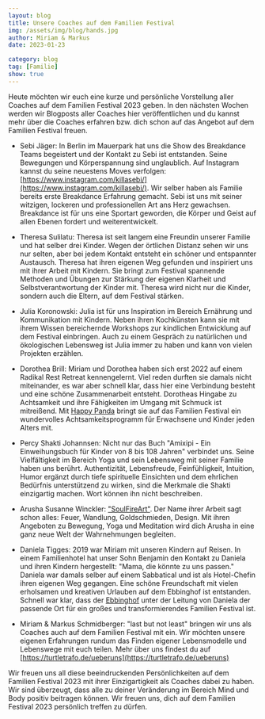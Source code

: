 ```yaml
---
layout: blog
title: Unsere Coaches auf dem Familien Festival
img: /assets/img/blog/hands.jpg
author: Miriam & Markus
date: 2023-01-23

category: blog
tag: [Familie]
show: true
---
```


Heute möchten wir euch eine kurze und persönliche Vorstellung aller Coaches
auf dem Familien Festival 2023 geben. In den nächsten Wochen werden wir Blogposts aller
Coaches hier veröffentlichen und du kannst mehr über die Coaches erfahren bzw. dich
schon auf das Angebot auf dem Familien Festival freuen.

* Sebi Jäger: In Berlin im Mauerpark hat uns die Show des Breakdance Teams begeistert
  und der Kontakt zu Sebi ist entstanden. Seine Bewegungen und Körperspannung sind
  unglaublich. Auf Instagram kannst du seine neuestens Moves verfolgen: [https://www.instagram.com/killasebi/](https://www.instagram.com/killasebi/). Wir selber haben als Familie
  bereits erste Breakdance Erfahrung gemacht. Sebi ist uns mit seiner witzigen, lockeren und professionellen Art ans Herz gewachsen. Breakdance ist für uns eine Sportart geworden, die Körper und Geist auf allen Ebenen fordert und weiterentwickelt.

* Theresa Sulilatu: Theresa ist seit langem eine Freundin unserer Familie und hat
  selber drei Kinder. Wegen der örtlichen Distanz sehen wir uns nur selten, aber bei
  jedem Kontakt entsteht ein schöner und entspannter Austausch. Theresa hat ihren
  eigenen Weg gefunden und inspiriert uns mit ihrer Arbeit mit Kindern. Sie bringt zum Festival spannende Methoden und Übungen zur Stärkung der eigenen Klarheit und Selbstverantwortung der Kinder mit. Theresa wird nicht nur die Kinder, sondern auch die Eltern, auf dem Festival stärken.

* Julia Koronowski: Julia ist für uns Inspiration im Bereich Ernährung und Kommunikation mit Kindern. Neben ihren Kochkünsten kann sie mit ihrem Wissen bereichernde Workshops zur
  kindlichen Entwicklung auf dem Festival einbringen. Auch zu einem Gespräch zu natürlichen und ökologischen Lebensweg ist Julia immer zu haben und kann von vielen Projekten erzählen.

* Dorothea Brill: Miriam und Dorothea haben sich erst 2022 auf einem Radikal Rest Retreat
kennengelernt. Viel reden durften sie damals nicht miteinander, es war aber schnell klar, dass
hier eine Verbindung besteht und eine schöne Zusammenarbeit entsteht. Dorotheas Hingabe zu Achtsamkeit und ihre Fähigkeiten im Umgang mit Schmuck ist mitreißend. Mit [Happy Panda](https://happypanda.training/achtsamkeitstraining-fuer-kinder/) bringt sie auf das Familien Festival ein
wundervolles Achtsamkeitsprogramm für Erwachsene und Kinder jeden Alters mit.

* Percy Shakti Johannsen: Nicht nur das Buch "Amixipi - Ein Einweihungsbuch für Kinder von 8 bis 108 Jahren" verbindet uns. Seine Vielfältigkeit im Bereich Yoga und sein Lebensweg mit seiner Familie haben uns berührt. Authentizität, Lebensfreude, Feinfühligkeit, Intuition, Humor ergänzt durch tiefe spirituelle Einsichten und dem ehrlichen Bedürfnis unterstützend zu wirken, sind die Merkmale die Shakti einzigartig machen. Wort können ihn nicht beschreiben.

* Arusha Susanne Winckler: ["SoulFireArt"](https://soulfireart.de/). Der Name ihrer Arbeit sagt schon alles: Feuer, Wandlung, Goldschmieden, Design. Mit ihren Angeboten zu Bewegung, Yoga und Meditation wird dich Arusha in eine ganz neue Welt der Wahrnehmungen begleiten.

* Daniela Tigges: 2019 war Miriam mit unseren Kindern auf Reisen. In einem Familienhotel
hat unser Sohn Benjamin den Kontakt zu Daniela und ihren Kindern hergestellt: "Mama, die
könnte zu uns passen." Daniela war damals selber auf einem Sabbatical und ist als Hotel-Chefin
ihren eigenen Weg gegangen. Eine schöne Freundschaft mit vielen erholsamen und kreativen Urlauben auf dem Ebbinghof ist entstanden. Schnell war klar, dass der [Ebbinghof](https://www.familienhotel-ebbinghof.de/) unter der Leitung von Daniela der passende Ort für ein großes und transformierendes Familien Festival ist.

* Miriam & Markus Schmidberger: "last but not least" bringen wir uns als Coaches auch auf dem
Familien Festival mit ein. Wir möchten unsere eigenen Erfahrungen rundum das Finden eigener
Lebensmodelle und Lebenswege mit euch teilen. Mehr über uns findest du auf [https://turtletrafo.de/ueberuns](https://turtletrafo.de/ueberuns)

Wir freuen uns all diese beeindruckenden Persönlichkeiten auf dem Familien Festival 2023
mit ihrer Einzigartigkeit als Coaches dabei zu haben. Wir sind überzeugt, dass alle zu deiner
Veränderung im Bereich Mind und Body positiv beitragen können. Wir freuen uns, dich auf dem
Familien Festival 2023 persönlich treffen zu dürfen.
